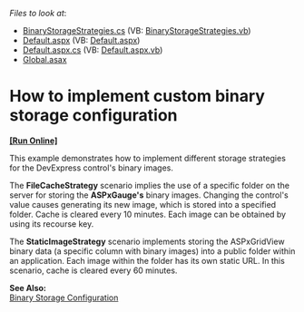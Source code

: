 <!-- default file list -->
*Files to look at*:

* [BinaryStorageStrategies.cs](./CS/App_Code/BinaryStorageStrategies.cs) (VB: [BinaryStorageStrategies.vb](./VB/App_Code/BinaryStorageStrategies.vb))
* [Default.aspx](./CS/Default.aspx) (VB: [Default.aspx](./VB/Default.aspx))
* [Default.aspx.cs](./CS/Default.aspx.cs) (VB: [Default.aspx.vb](./VB/Default.aspx.vb))
* [Global.asax](./CS/Global.asax)
<!-- default file list end -->
# How to implement custom binary storage configuration
<!-- run online -->
**[[Run Online]](https://codecentral.devexpress.com/e1570/)**
<!-- run online end -->


<p>This example demonstrates how to implement different storage strategies for the DevExpress control's binary images.</p><p>The  <strong>FileCacheStrategy</strong> scenario implies the use of a specific folder on the server for storing the <strong>ASPxGauge's</strong>  binary images. Changing the control's value causes generating its new image, which is stored into a specified folder. Cache is cleared every 10 minutes. Each image can be obtained by using its recourse key. </p><p>The  <strong>StaticImageStrategy</strong> scenario implements storing the ASPxGridView binary data (a specific column with binary images) into a public folder within an application. Each image within the folder has its own static URL. In this scenario, cache is cleared every 60 minutes.</p><p><strong>See Also:</strong><br />
<a href="http://documentation.devexpress.com/#AspNet/CustomDocument6874">Binary Storage Configuration</a></p>

<br/>


